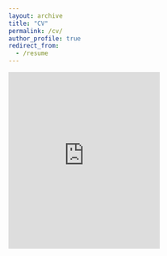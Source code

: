 ```yaml
---
layout: archive
title: "CV"
permalink: /cv/
author_profile: true
redirect_from:
  - /resume
---
```


<embed src="https://rmcglass.github.io/files/McGlassonCV_July20_2021.pdff" type="application/pdf" height="350"/>
